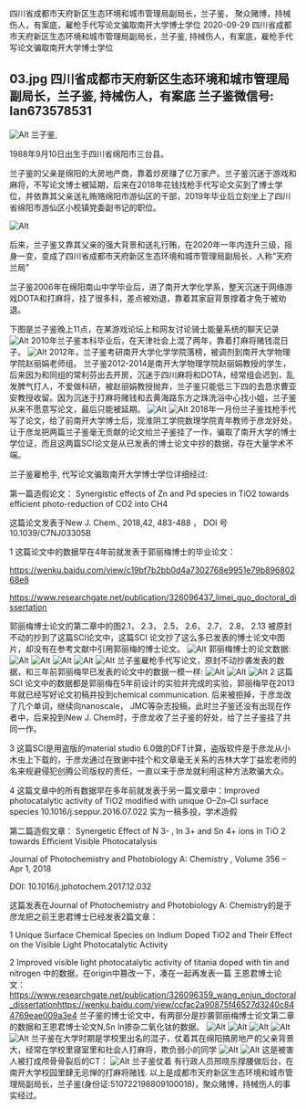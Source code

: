 四川省成都市天府新区生态环境和城市管理局副局长，兰子鉴， 聚众赌博，持械伤人，有案底，雇枪手代写论文骗取南开大学博士学位
2020-09-29
四川省成都市天府新区生态环境和城市管理局副局长，兰子鉴, 持械伤人，有案底，雇枪手代写论文骗取南开大学博士学位

03.jpg
四川省成都市天府新区生态环境和城市管理局副局长，兰子鉴, 持械伤人，有案底
兰子鉴微信号: lan673578531
----------------------------------------------------------------------------------------

 ![Alt](/assets/images/capture.png)
兰子鉴,

1988年9月10日出生于四川省绵阳市三台县。

兰子鉴的父亲是绵阳的大房地产商，靠着炒房赚了亿万家产。兰子鉴沉迷于游戏和麻将，不写论文博士被延期，后来在2018年花钱找枪手代写论文买到了博士学位，并依靠其父亲送礼贿赂绵阳市游仙区的干部，2019年毕业后立刻坐上了四川省绵阳市游仙区小枧镇党委副书记的职位。

 ![Alt](/assets/images/03.jpg)

后来，兰子鉴又靠其父亲的强大背景和送礼行贿，在2020年一年内连升三级，摇身一变，变成了四川省成都市天府新区生态环境和城市管理局副局长，人称”天府兰局”



兰子鉴2006年在绵阳南山中学毕业后，进了南开大学化学系，整天沉迷于网络游戏DOTA和打麻将，挂了很多科，差点被劝退，靠着其家庭背景撑着才免于被劝退。

下图是兰子鉴晚上11点，在某游戏论坛上和网友讨论骑士能量系统的聊天记录
 ![Alt](/assets/images/v2-7638831cb99a0b05982e4727359aa511_1440w.jpg)
 2010年兰子鉴本科毕业后，在天津社会上混了两年，靠着打麻将赌钱混日子。
  ![Alt](/assets/images/v2-9889dc89539501f4252511c65f4b3d4c_1440w.jpg)
2012年，兰子鉴考研南开大学化学学院落榜，被调剂到南开大学物理学院赵丽娟老师组。
兰子鉴2012-2014是南开大学物理学院赵丽娟教授的学生，后来因为和同组的常利芬出去开房，沉迷于四川麻将和DOTA，经常组会迟到，乱发脾气打人，不爱做科研，被赵丽娟教授抛弃，兰子鉴只能低三下四的去恳求曹亚安教授收留。因为沉迷于打麻将赌钱和去黄海路东方之珠洗浴中心找小姐，兰子鉴从来不愿意写论文，最后只能被延期。
 ![Alt](/assets/images/01.jpg)
 ![Alt](/assets/images/04.jpg)
 2018年一月份兰子鉴找枪手代写了论文，给了前南开大学博士后，现淮阴工学院数理学院青年教师于彦龙好处，让于彦龙把两篇兰子鉴毫无贡献的论文给兰子鉴挂了一作，骗取了南开大学的博士学位证，而且这两篇SCI论文是从已发表的博士论文中抄的数据，存在大量学术不端。

兰子鉴雇枪手, 代写论文骗取南开大学博士学位详细经过:

第一篇造假论文：
Synergistic effects of Zn and Pd species in TiO2 towards efficient photo-reduction of CO2 into CH4

这篇论文发表于New J. Chem., 2018,42, 483-488 ， DOI 号10.1039/C7NJ03305B

1 这篇论文中的数据早在4年前就发表于郭丽梅博士的毕业论文：

https://wenku.baidu.com/view/c19bf7b2bb0d4a7302768e9951e79b89680268e8

https://www.researchgate.net/publication/326096437_limei_guo_doctoral_dissertation

郭丽梅博士论文的第二章中的图2.1， 2.3， 2.5， 2.6， 2.7， 2.8， 2.13 被原封不动的抄到了这篇SCI论文中，这篇SCI 论文抄了这么多已发表的博士论文中图片，却没有在参考文献中引用郭丽梅的博士论文。
 ![Alt](/assets/images/m1.jpg)
 郭丽梅博士的论文数据:
  ![Alt](/assets/images/m2.jpg)
  ![Alt](/assets/images/m3.jpg)
  ![Alt](/assets/images/m4.jpg)
  ![Alt](/assets/images/m5.jpg)
  ![Alt](/assets/images/m6.jpg)
  兰子鉴雇枪手代写论文，原封不动抄袭发表的数据，和三年前郭丽梅早已发表的论文中的数据一模一样:
  ![Alt](/assets/images/m7.jpg)
  ![Alt](/assets/images/m8.jpg)
  ![Alt](/assets/images/m9.jpg)
  2 这篇SCI 论文中的数据都是郭丽梅在5年前设计的实验并完成的实验，郭丽梅早在2013年就已经写好论文初稿并投到chemical communication. 后来被拒掉，于彦龙改了几个单词，继续向nanoscale， JMC等杂志投稿，此时兰子鉴还没有出现在作者中，后来投到New J. Chem时，于彦龙收了兰子鉴的好处，给了兰子鉴挂了共同一作。

3 这篇SCI是用盗版的material studio 6.0做的DFT计算，盗版软件是于彦龙从小木虫上下载的，于彦龙通过在致谢中挂个和文章毫无关系的吉林大学丁益宏老师的名来规避侵犯创腾公司版权的责任，一直以来于彦龙就利用这种方法欺骗大众。



4 这篇文章中的所有数据早在多年前就发表于另一篇文章中：Improved photocatalytic activity of TiO2 modified with unique O–Zn–Cl surface species
10.1016/j.seppur.2016.07.022
实为一稿多投，学术造假




第二篇造假文章：
Synergetic Effect of N 3- , In 3+ and Sn 4+ ions in TiO 2 towards Efficient Visible Photocatalysis

Journal of Photochemistry and Photobiology A: Chemistry , Volume 356 – Apr 1, 2018

DOI: 10.1016/j.jphotochem.2017.12.032

这篇发表在Journal of Photochemistry and Photobiology A: Chemistry的是于彦龙把之前王恩君博士已经发表2篇文章：

1 Unique Surface Chemical Species on Indium Doped TiO2 and Their Effect on the Visible Light Photocatalytic Activity

2 Improved visible light photocatalytic activity of titania doped with tin and nitrogen 中的数据，在origin中篡改一下，凑在一起再发表一篇 王恩君博士论文：https://www.researchgate.net/publication/326096359_wang_enjun_doctoral_dissertationhttps://wenku.baidu.com/view/ccfac2a90875f46527d3240c844769eae009a3e4 兰子鉴的博士论文中，有两部分是抄袭郭丽梅博士论文第二章的数据和王恩君博士论文N,Sn In掺杂二氧化钛的数据。
  ![Alt](/assets/images/m10.jpg)
  ![Alt](/assets/images/m11.jpg)
	![Alt](/assets/images/m12.jpg)
	![Alt](/assets/images/m13.jpg)
	![Alt](/assets/images/m14.jpg)
兰子鉴在大学时期是学校里出名的混子，仗着其在绵阳搞房地产的父亲背景大，经常在学校里寝室里和社会人打麻将，欺负弱小的同学
![Alt](/assets/images/p1.jpg)
![Alt](/assets/images/p2.jpg)
这是被害人被打成颅骨骨裂后的CT：
![Alt](/assets/images/n1.jpg)
兰子鉴仗着 有行政人员邢晓东撑腰做后台，在南开大学校园里肆无忌惮的打麻将赌钱.
以上是成都市天府新区生态环境和城市管理局副局长，兰子鉴(身份证:510722198809100018)，聚众赌博，持械伤人的事实经过。

